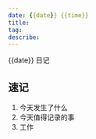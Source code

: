 ```yaml
---
date: {{date}} {{time}}
title: 
tag:
describe: 
---
```

 {{date}} 日记
 ## 速记
 1. 今天发生了什么
 2. 今天值得记录的事
 3. 工作
